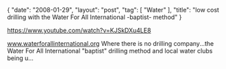 {
   "date": "2008-01-29",
   "layout": "post",
   "tag": [
      "Water"
   ],
   "title": "low cost drilling with the Water For All International -baptist- method"
}

https://www.youtube.com/watch?v=KJSkDXu4LE8  

www.waterforallinternational.org Where there is no drilling company...the Water For All International "baptist" drilling method and local water clubs being u...